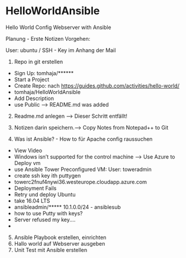 # HelloWorldAnsible
Hello World Config Webserver with Ansible



Planung - Erste Notizen
Vorgehen:

User: ubuntu / SSH - Key im Anhang der Mail

1. Repo in git erstellen
- Sign Up: tomhaja/******
- Start a Project
- Create Repo: nach https://guides.github.com/activities/hello-world/
-  tomhaja/HelloWorldAnsible
- Add Description
- use Public
--> README.md was added

2. Readme.md anlegen --> Dieser Schritt entfällt!
3. Notizen darin speichern.--> Copy Notes from Notepad++ to Git 

4. Was ist Ansible? - How to für Apache config raussuchen
- View Video
- Windows isn’t supported for the control machine --> Use Azure to Deploy vm
- use Ansible Tower Preconfigured VM: User: toweradmin
- create ssh key ith puttygen
- towerc2fnuf4nywi36.westeurope.cloudapp.azure.com
- Deployment Fails
- Retry und deploy Ubuntu
- take 16.04 LTS
- ansibleadmin/*****
10.1.0.0/24 - ansiblesub
- how to use Putty with keys?
- Server refused my key.... 
- 
5. Ansible Playbook erstellen, einrichten
6. Hallo world auf Webserver ausgeben 
7. Unit Test mit Ansible erstellen
